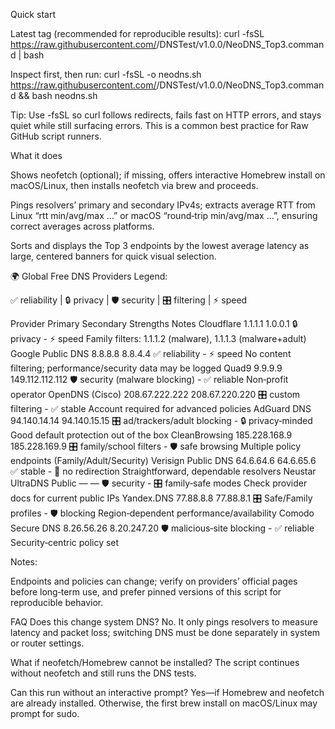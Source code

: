 Quick start

Latest tag (recommended for reproducible results):
curl -fsSL https://raw.githubusercontent.com/<user>/DNSTest/v1.0.0/NeoDNS_Top3.command | bash 

Inspect first, then run:
curl -fsSL -o neodns.sh https://raw.githubusercontent.com/<user>/DNSTest/v1.0.0/NeoDNS_Top3.command && bash neodns.sh

Tip: Use -fsSL so curl follows redirects, fails fast on HTTP errors, and stays quiet while still surfacing errors. This is a common best practice for Raw GitHub script runners.

What it does

Shows neofetch (optional); if missing, offers interactive Homebrew install on macOS/Linux, then installs neofetch via brew and proceeds.

Pings resolvers’ primary and secondary IPv4s; extracts average RTT from Linux “rtt min/avg/max …” or macOS “round‑trip min/avg/max …”, ensuring correct averages across platforms.

Sorts and displays the Top 3 endpoints by the lowest average latency as large, centered banners for quick visual selection.

🌍 Global Free DNS Providers
Legend:

✅ reliability | 🔒 privacy | 🛡 security | 🎛 filtering | ⚡ speed

Provider	Primary	Secondary	Strengths	Notes
Cloudflare	1.1.1.1	1.0.0.1	🔒 privacy - ⚡ speed	Family filters: 1.1.1.2 (malware), 1.1.1.3 (malware+adult)
Google Public DNS	8.8.8.8	8.8.4.4	✅ reliability - ⚡ speed	No content filtering; performance/security data may be logged
Quad9	9.9.9.9	149.112.112.112	🛡 security (malware blocking) - ✅ reliable	Non‑profit operator
OpenDNS (Cisco)	208.67.222.222	208.67.220.220	🎛 custom filtering - ✅ stable	Account required for advanced policies
AdGuard DNS	94.140.14.14	94.140.15.15	🎛 ad/trackers/adult blocking - 🔒 privacy‑minded	Good default protection out of the box
CleanBrowsing	185.228.168.9	185.228.169.9	🎛 family/school filters - 🛡 safe browsing	Multiple policy endpoints (Family/Adult/Security)
Verisign Public DNS	64.6.64.6	64.6.65.6	✅ stable - 🚫 no redirection	Straightforward, dependable resolvers
Neustar UltraDNS Public	—	—	🛡 security - 🎛 family‑safe modes	Check provider docs for current public IPs
Yandex.DNS	77.88.8.8	77.88.8.1	🎛 Safe/Family profiles - 🛡 blocking	Region‑dependent performance/availability
Comodo Secure DNS	8.26.56.26	8.20.247.20	🛡 malicious‑site blocking - ✅ reliable	Security‑centric policy set

Notes:

Endpoints and policies can change; verify on providers’ official pages before long‑term use, and prefer pinned versions of this script for reproducible behavior.

FAQ
Does this change system DNS?
No. It only pings resolvers to measure latency and packet loss; switching DNS must be done separately in system or router settings.

What if neofetch/Homebrew cannot be installed?
The script continues without neofetch and still runs the DNS tests.

Can this run without an interactive prompt?
Yes—if Homebrew and neofetch are already installed. Otherwise, the first brew install on macOS/Linux may prompt for sudo.
